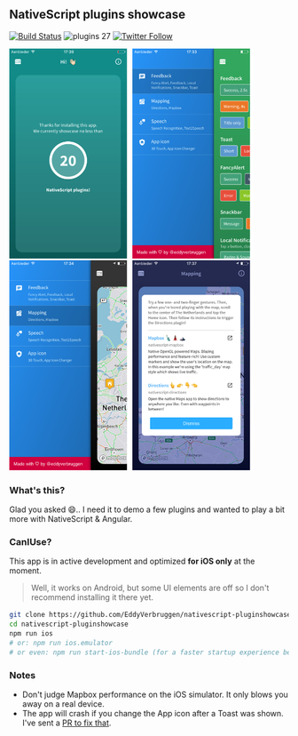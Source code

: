 NativeScript plugins showcase
-----------------------------

[![Build Status][build-status]][build-url]
![plugins 27](https://img.shields.io/badge/plugins-27-brightgreen.svg)
[![Twitter Follow][twitter-image]][twitter-url]

[build-status]:https://travis-ci.org/EddyVerbruggen/nativescript-pluginshowcase.svg?branch=master
[build-url]:https://travis-ci.org/EddyVerbruggen/nativescript-pluginshowcase
[twitter-image]:https://img.shields.io/twitter/follow/eddyverbruggen.svg?style=social&label=Follow%20me
[twitter-url]:https://twitter.com/eddyverbruggen

<img src="screenshots/ios/01-home.png" height="378px" /> <img src="screenshots/ios/02-feedback-menu.png" height="378px" /> <img src="screenshots/ios/03-mapping-menu.png" height="378px" /> <img src="screenshots/ios/04-mapping-info.png" height="378px" />

### What's this?
Glad you asked 😄.. I need it to demo a few plugins and wanted to play a bit more with NativeScript & Angular.

### CanIUse?
This app is in active development and optimized **for iOS only** at the moment.

> Well, it works on Android, but some UI elements are off so I don't recommend installing it there yet. 

```bash
git clone https://github.com/EddyVerbruggen/nativescript-pluginshowcase
cd nativescript-pluginshowcase
npm run ios
# or: npm run ios.emulator
# or even: npm run start-ios-bundle (for a faster startup experience because of Webpack with Uglify)
```

### Notes
* Don't judge Mapbox performance on the iOS simulator. It only blows you away on a real device.
* The app will crash if you change the App icon after a Toast was shown. I've sent a [PR to fix that](https://github.com/devxoul/Toaster/pull/116).
